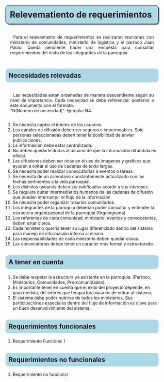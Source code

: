 <style>

h1{
    background: lightblue;
    border-radius: 10px;
    padding: 13px;
    border: 1px solid black;
    box-shadow: 3px 3px 2px grey;
}


h2{
    background: lightblue;
    border-radius: 10px;
    padding: 10px;
}

p{
    text-indent: 10px;
    padding: 15px;
    text-align: justify;
}

</style>

<h1>Relevematiento de requerimientos</h1>

<p>Para el relevamiento de requerimientos se realizaron reuniones con ministerio de comunidades, ministerio de logistica y el parroco Juan Pablo. Queda pendiente hacer una encuesta para consultar requerimientos del resto de los integrantes de la parroquia.</p>

<h2>Necesidades relevadas</h2>

<p>Las necesidades estan ordenedas de manera descendiente según su nivel de importancia. Cada necesidad se debe referenciar posterior a este documento con el formato:<br> "N(Número de necesidad)". Ejemplo: N4.</p>

<ol>
    <li>Se necesita captar el interes de los usuarios.</li>
    <li>Los canales de difusión deben ser seguros e impermeables. Solo personas seleccionadas deben tener la posibilidad de enviar publicaciones.</li>
    <li>La información debe estar centralizada.</li>
    <li>No deben quedarle dudas al usuario de que la información difundida es oficial.</li>
    <li>Las difusiones deben ser ricas en el uso de imagenes y graficos que ayuden a evitar el uso de cadenas de texto largas.</li>
    <li>Se necesita poder realizar convocatorias a eventos o tareas.</li>
    <li>Se necesita de un calendario constantemente actualizado con las fechas pertinentes a la vida parroquial.</li>
    <li>Los distintos usuarios deben ser notificados acorde a sus intereses.</li>
    <li>Se requiere quitar intermediarios humanos de las cadenas de difusión que puedan interrumpir el flujo de la información.</li>
    <li>Se necesita poder organizar rosarios comunitarios.</li>
    <li>Los integrantes de la parroquia deberían poder consultar y entender la estructura organizacional de la parroquia (Organigrama).</li>
    <li>Los referentes de cada comunidad, ministerio, eventos y convocatorias, deben estar claros.</li>
    <li>Cada ministerio querría tener su lugar diferenciado dentro del sistema para manejo de información interna al mismo.</li>
    <li>Las responsabilidades de cada ministerio deben quedar claras.</li>
    <li>Las convocatorias deben tener un caracter más formal y estructurado.</li>
</ol>

<h2>A tener en cuenta</h2>

<ol>
    <li>Se debe respetar la estructura ya existente en la parroquia. (Parroco, Ministerios, Comunidades, Pre-comunidades).</li>
    <li>Es importante tener en cuenta que el exito del proyecto depende, en gran medida, del interes que tengan los usuarios de entrar al sistema.</li>
    <li>El sistema debe poder nutrirse de todos los ministerios. Sus participaciones especiales dentro del flujo de información es clave para un buen desenvolvimiento del sistema.</li>
</ol>

<h2>Requerimientos funcionales</h2>

<ol>
    <li>Requerimiento Funcional 1</li>
</ol>

<h2>Requerimientos no funcionales</h2>

<ol>
    <li>Requerimiento no funcional</li>
</ol>